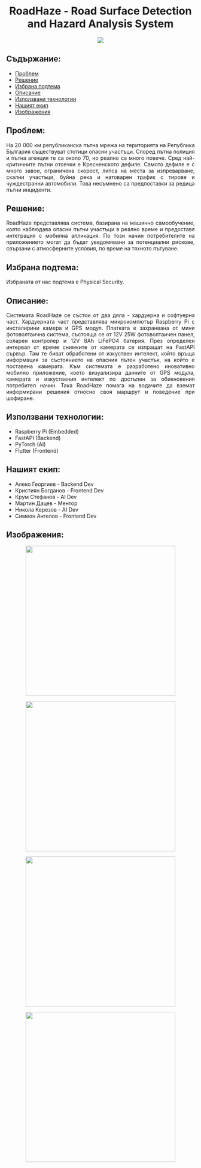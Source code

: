 <h1 align="center">
  RoadHaze - Road Surface Detection and Hazard Analysis System
</h1>

<p align="center">
  <img src="https://github.com/Baladjinator/RoadHaze/blob/main/images/logo.png?raw=true"/>
</p>

## Съдържание:
* [Проблем](#problem)
* [Решение](#solution)
* [Избрана подтема](#topic)
* [Описание](#description)
* [Използвани технологии](#techs)
* [Нашият екип](#team)
* [Изображения](#demo)

<a name="problem"/>

## Проблем:
<p align="justify"> На 20 000 км републиканска пътна мрежа на територията на Република България съществуват стотици опасни участъци. Според пътна полиция и пътна агенция те са около 70, но реално са много повече. Сред най-критичните пътни отсечки е Кресненското дефиле. Самото дефиле е с много завои, ограничена скорост, липса на места за изпреварване, скални участъци, буйна река и натоварен трафик с тирове и чуждестранни автомобили. Това несъмнено са предпоставки за редица пътни инциденти.</p>


<a name="solution"/>

## Решение:
<p align="justify">RoadHaze представлява система, базирана на машинно самообучение, която наблюдава опасни пътни участъци в реално време и предоставя интеграция с мобилна апликация. По този начин потребителите на приложението могат да бъдат уведомявани за потенциални рискове, свързани с атмосферните условия, по време на тяхното пътуване.</p>


<a name="topic"/>

## Избрана подтема:
Избраната от нас подтема е Physical Security.


<a name="description"/>

## Описание:
<p align="justify">Системата RoadHaze се състои от два дяла - хардуерна и софтуерна част. Хардуерната част представлява микрокомпютър Raspberry Pi с инсталирини камера и GPS модул. Платката е захранвана от мини фотоволтаична система, състояща се от 12V 25W фотоволтаичен панел, соларен контролер и 12V 8Ah LiFePO4 батерия. През определен интервал от време снимките от камерата се изпращат на FastAPI сървър. Там те биват обработени от изкуствен интелект, който връща информация за състоянието на опасния пътен участък, на който е поставена камерата. Към системата е разработено иновативно мобилно приложение, което визуализира данните от GPS модула, камерата и изкуствения интелект по достъпен за обикновения потребител начин. Така RoadHaze помага на водачите да вземат информирани решения относно своя маршрут и поведение при шофиране.</p>


<a name="techs"/>

## Използвани технологии:
- Raspberry Pi (Embedded)
- FastAPI (Backend)
- PyTorch (AI)
- Flutter (Frontend)


<a name="team"/>

## Нашият екип:
- Алеко Георгиев - Backend Dev
- Кристиян Богданов - Frontend Dev
- Крум Стефанов - AI Dev
- Мартин Дацев - Mентор
- Никола Керезов - AI Dev
- Симеон Ангелов - Frontend Dev


<a name="demo"/>

## Изображения:
<p align="center">
  <img src="https://github.com/Baladjinator/RoadHaze/blob/main/images/embedded.jpg" height="400"/>
</p>

<p align="center">
  <img src="https://cdn.discordapp.com/attachments/853633838248099853/1083953578047180881/image0.jpg" height="400"/>
</p>

<p align="center">
  <img src="https://cdn.discordapp.com/attachments/853633838248099853/1083952841804222474/SmartSelect_20230311_052054.jpg" height="400"/>
</p>

<p align="center">
  <img src="https://cdn.discordapp.com/attachments/853633838248099853/1083952841590317126/SmartSelect_20230311_051840.jpg" height="400"/>
</p>

